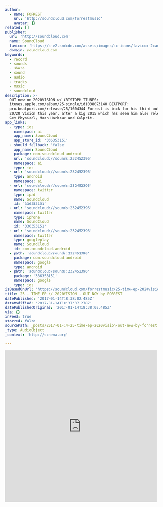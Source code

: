 ```yaml
---
author:
  - name: FORREST
    url: 'http://soundcloud.com/forrestmusic'
    avatar: {}
related: []
publisher:
  url: 'http://soundcloud.com'
  name: SoundCloud
  favicon: 'https://a-v2.sndcdn.com/assets/images/sc-icons/favicon-2cadd14b.ico'
  domain: soundcloud.com
keywords:
  - record
  - sounds
  - share
  - sound
  - audio
  - tracks
  - music
  - soundcloud
description: >-
  OUT now on 2020VISION w/ CRISTOPH ITUNES:
  itunes.apple.com/album/25-single/id1038073140 BEATPORT:
  pro.beatport.com/release/25/1604344 Forrest is back for his third outing on
  20/20 Vision this year, after a big 2015 which has seen him also release on
  Get Physical, Moon Harbour and Culprit.
app_links:
  - type: ios
    namespace: ai
    app_name: SoundCloud
    app_store_id: '336353151'
  - should_fallback: 'false'
    app_name: SoundCloud
    package: com.soundcloud.android
    url: 'soundcloud://sounds:232452396'
    namespace: ai
    type: ios
  - url: 'soundcloud://sounds:232452396'
    type: android
    namespace: ai
  - url: 'soundcloud://sounds:232452396'
    namespace: twitter
    type: ipad
    name: SoundCloud
    id: '336353151'
  - url: 'soundcloud://sounds:232452396'
    namespace: twitter
    type: iphone
    name: SoundCloud
    id: '336353151'
  - url: 'soundcloud://sounds:232452396'
    namespace: twitter
    type: googleplay
    name: SoundCloud
    id: com.soundcloud.android
  - path: 'soundcloud/sounds:232452396'
    package: com.soundcloud.android
    namespace: google
    type: android
  - path: 'soundcloud/sounds:232452396'
    package: '336353151'
    namespace: google
    type: ios
isBasedOnUrl: 'https://soundcloud.com/forrestmusic/25-time-ep-2020vision'
title: 25 - TIME EP // 2020VISION - OUT NOW by FORREST
datePublished: '2017-01-14T18:38:02.485Z'
dateModified: '2017-01-14T18:37:37.270Z'
datePublishedOriginal: '2017-01-14T18:38:02.485Z'
via: {}
inFeed: true
starred: false
sourcePath: _posts/2017-01-14-25-time-ep-2020vision-out-now-by-forrest.md
_type: AudioObject
_context: 'http://schema.org'

---
```

<iframe src="https://cdn.embedly.com/widgets/media.html?src=https%3A%2F%2Fw.soundcloud.com%2Fplayer%2F%3Fvisual%3Dtrue%26url%3Dhttp%253A%252F%252Fapi.soundcloud.com%252Ftracks%252F232452396%26show_artwork%3Dtrue&amp;url=https%3A%2F%2Fsoundcloud.com%2Fforrestmusic%2F25-time-ep-2020vision&amp;image=http%3A%2F%2Fi1.sndcdn.com%2Fartworks-000135695333-rlc46b-t500x500.jpg&amp;key=b7d04c9b404c499eba89ee7072e1c4f7&amp;type=text%2Fhtml&amp;schema=soundcloud" width="500" height="500" scrolling="no" frameborder="0" allowfullscreen="" style=""></iframe>